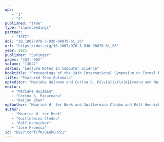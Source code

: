 ```yaml
---
wps: 
   - "1"
   - "2"
published: "true"
type: "inproceedings"
partner: 
   - "ISTI"
doi: "10.1007/978-3-030-90870-6\_26"
url: "https://doi.org/10.1007/978-3-030-90870-6\_26"
year: 2021
publisher: "Springer"
pages: "483--502"
volume: "13047"
series: "Lecture Notes in Computer Science"
booktitle: "Proceedings of the 24th International Symposium on Formal Methods (FM'21)"
title: "Featured Team Automata"
opteditor: "Marieke Huisman and Corina S. P{\v{a}}s{\v{a}}reanu and Naijun Zhan"
editor: 
   - "Marieke Huisman"
   - "Corina S. Pasareanu"
   - "Naijun Zhan"
optauthor: "Maurice H. ter Beek and Guillermina Cledou and Rolf Hennicker and Jos{\'{e}} Proen{\c{c}}a"
author: 
   - "Maurice H. ter Beek"
   - "Guillermina Cledou"
   - "Rolf Hennicker"
   - "Jose Proenca"
id: "DBLP:conf/fm/BeekCHP21"
---
```

